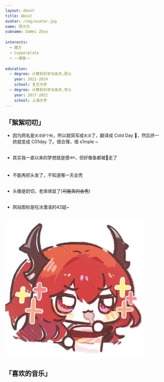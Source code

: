 ```yaml
---
layout: About
title: About
avatar: /img/avatar.jpg
name: 周大为
subname: DaWei Zhou

interests:
  - 魔方
  - Copperplate
  - ~~摸鱼~~

education:
  - degree: 计算机科学与技术,硕士
    year: 2021-2024
    school: 复旦大学
  - degree: 计算机科学与技术,学士
    year: 2017-2021
    school: 上海大学
---
```



## 「絮絮叨叨」

- 因为网名是`天凉好个秋`，所以就简写成`天凉`了，翻译成 Cold Day 🍁，然后挤一挤就变成 C01day 了。很合理，很 s1mple ~
<br/><br/>

- 其实我一直以来的梦想就是摸🐟，但好像鱼都被🎣走了
<br/><br/>

- 不能再抓头发了，不知道哪一天会秃
<br/><br/>

- 头像是奶切，老痒痒鼠了(~~可能真的会秃~~)
<br/><br/>

- 网站图标是吃冰激凌的42姐~
<br/><br/>

![](/img/logo.png)

## 「喜欢的音乐」
<br/>

<Music/>
  

